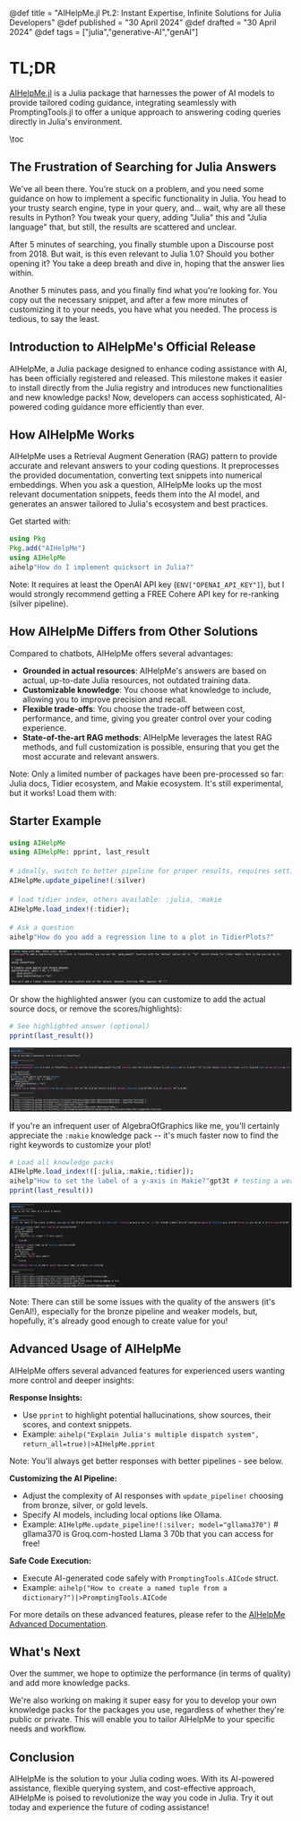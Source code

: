 @def title = "AIHelpMe.jl Pt.2: Instant Expertise, Infinite Solutions for Julia Developers"
@def published = "30 April 2024"
@def drafted = "30 April 2024"
@def tags = ["julia","generative-AI","genAI"]

# TL;DR
[AIHelpMe.jl](https://github.com/svilupp/AIHelpMe.jl) is a Julia package that harnesses the power of AI models to provide tailored coding guidance, integrating seamlessly with PromptingTools.jl to offer a unique approach to answering coding queries directly in Julia's environment.

\toc 

## The Frustration of Searching for Julia Answers

We've all been there. You're stuck on a problem, and you need some guidance on how to implement a specific functionality in Julia. You head to your trusty search engine, type in your query, and... wait, why are all these results in Python? You tweak your query, adding "Julia" this and "Julia language" that, but still, the results are scattered and unclear.

After 5 minutes of searching, you finally stumble upon a Discourse post from 2018. But wait, is this even relevant to Julia 1.0? Should you bother opening it? You take a deep breath and dive in, hoping that the answer lies within.

Another 5 minutes pass, and you finally find what you're looking for. You copy out the necessary snippet, and after a few more minutes of customizing it to your needs, you have what you needed. The process is tedious, to say the least.

## Introduction to AIHelpMe's Official Release

AIHelpMe, a Julia package designed to enhance coding assistance with AI, has been officially registered and released. This milestone makes it easier to install directly from the Julia registry and introduces new functionalities and new knowledge packs! Now, developers can access sophisticated, AI-powered coding guidance more efficiently than ever.

## How AIHelpMe Works

AIHelpMe uses a Retrieval Augment Generation (RAG) pattern to provide accurate and relevant answers to your coding questions. It preprocesses the provided documentation, converting text snippets into numerical embeddings. When you ask a question, AIHelpMe looks up the most relevant documentation snippets, feeds them into the AI model, and generates an answer tailored to Julia's ecosystem and best practices.

Get started with:
```julia
using Pkg
Pkg.add("AIHelpMe")
using AIHelpMe
aihelp"How do I implement quicksort in Julia?"
```

Note: It requires at least the OpenAI API key (`ENV["OPENAI_API_KEY"]`), but I would strongly recommend getting a FREE Cohere API key for re-ranking (silver pipeline).

## How AIHelpMe Differs from Other Solutions

Compared to chatbots, AIHelpMe offers several advantages:

* **Grounded in actual resources**: AIHelpMe's answers are based on actual, up-to-date Julia resources, not outdated training data.
* **Customizable knowledge**: You choose what knowledge to include, allowing you to improve precision and recall.
* **Flexible trade-offs**: You choose the trade-off between cost, performance, and time, giving you greater control over your coding experience.
* **State-of-the-art RAG methods**: AIHelpMe leverages the latest RAG methods, and full customization is possible, ensuring that you get the most accurate and relevant answers.

Note: Only a limited number of packages have been pre-processed so far: Julia docs, Tidier ecosystem, and Makie ecosystem. It's still experimental, but it works! Load them with:

## Starter Example

```julia
using AIHelpMe
using AIHelpMe: pprint, last_result

# ideally, switch to better pipeline for proper results, requires setting up Cohere API key
AIHelpMe.update_pipeline!(:silver)

# load tidier index, others available: :julia, :makie
AIHelpMe.load_index!(:tidier);

# Ask a question
aihelp"How do you add a regression line to a plot in TidierPlots?"
```
![Quick answer over Tidier docs](/assets/aihelpme_reannouncement/tidier1.png)

Or show the highlighted answer (you can customize to add the actual source docs, or remove the scores/highlights):
```julia
# See highlighted answer (optional)
pprint(last_result())
```
![Highlighted answer over Tidier docs](/assets/aihelpme_reannouncement/tidier2.png)

If you're an infrequent user of AlgebraOfGraphics like me, you'll certainly appreciate the `:makie` knowledge pack -- it's much faster now to find the right keywords to customize your plot!

```julia
# Load all knowledge packs
AIHelpMe.load_index!([:julia,:makie,:tidier]);
aihelp"How to set the label of a y-axis in Makie?"gpt3t # testing a weak model
pprint(last_result())
```
![Highlighted answer over Makie docs](/assets/aihelpme_reannouncement/makie2.png)

Note: There can still be some issues with the quality of the answers (it's GenAI!), especially for the bronze pipeline and weaker models, but, hopefully, it's already good enough to create value for you!

## Advanced Usage of AIHelpMe

AIHelpMe offers several advanced features for experienced users wanting more control and deeper insights:

**Response Insights:**
- Use `pprint` to highlight potential hallucinations, show sources, their scores, and context snippets.
- Example: `aihelp("Explain Julia's multiple dispatch system", return_all=true)|>AIHelpMe.pprint`

Note: You'll always get better responses with better pipelines - see below.

**Customizing the AI Pipeline:**
- Adjust the complexity of AI responses with `update_pipeline!` choosing from bronze, silver, or gold levels.
- Specify AI models, including local options like Ollama.
- Example: `AIHelpMe.update_pipeline!(:silver; model="gllama370")` # gllama370 is Groq.com-hosted Llama 3 70b that you can access for free!

**Safe Code Execution:**
- Execute AI-generated code safely with `PromptingTools.AICode` struct.
- Example: `aihelp("How to create a named tuple from a dictionary?")|>PromptingTools.AICode` 

For more details on these advanced features, please refer to the [AIHelpMe Advanced Documentation](https://svilupp.github.io/svilupp.github.io/AIHelpMe.jl/dev/advanced).


## What's Next

Over the summer, we hope to optimize the performance (in terms of quality) and add more knowledge packs. 

We're also working on making it super easy for you to develop your own knowledge packs for the packages you use, regardless of whether they're public or private. This will enable you to tailor AIHelpMe to your specific needs and workflow.


## Conclusion

AIHelpMe is the solution to your Julia coding woes. With its AI-powered assistance, flexible querying system, and cost-effective approach, AIHelpMe is poised to revolutionize the way you code in Julia. Try it out today and experience the future of coding assistance!